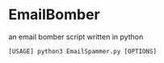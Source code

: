 # EmailBomber
an email bomber script written in python

```
[USAGE] python3 EmailSpammer.py [OPTIONS]
